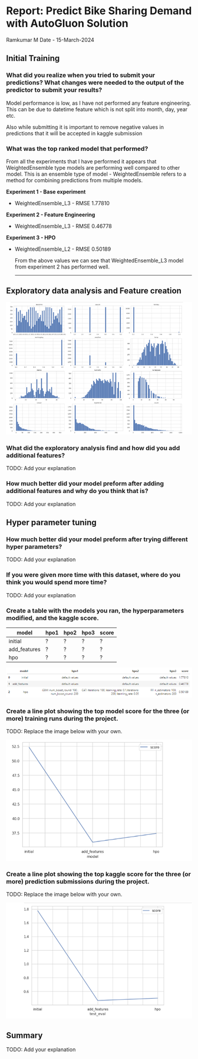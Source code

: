 # Report: Predict Bike Sharing Demand with AutoGluon Solution
Ramkumar M 
Date - 15-March-2024

## Initial Training
### What did you realize when you tried to submit your predictions? What changes were needed to the output of the predictor to submit your results?

Model performance is low, as I have not performed any feature engineering. This can be due to datetime feature which is not split into month, day, year etc. 

Also while submitting it is important to remove negative values in predictions that it will be accepted in kaggle submission


### What was the top ranked model that performed?

From all the experiments that I have performed it appears that WeightedEnsemble type models are performing well compared to other model. This is an ensemble type of model -  WeightedEnsemble refers to a method for combining predictions from multiple models. 

**Experiment 1 - Base experiment**

- WeightedEnsemble_L3  - RMSE 1.77810

**Experiment 2 - Feature Engineering**

- WeightedEnsemble_L3   - RMSE 0.46778

**Experiment 3 - HPO**

- WeightedEnsemble_L2  - RMSE 0.50189


  From the above values we can see that WeightedEnsemble_L3 model from experiment 2 has performed well.

  ---
  

## Exploratory data analysis and Feature creation


![Exploratory Data Analysis](images/exp1.png)

### What did the exploratory analysis find and how did you add additional features?
TODO: Add your explanation

### How much better did your model preform after adding additional features and why do you think that is?
TODO: Add your explanation

## Hyper parameter tuning
### How much better did your model preform after trying different hyper parameters?
TODO: Add your explanation

### If you were given more time with this dataset, where do you think you would spend more time?
TODO: Add your explanation

### Create a table with the models you ran, the hyperparameters modified, and the kaggle score.
|model|hpo1|hpo2|hpo3|score|
|--|--|--|--|--|
|initial|?|?|?|?|
|add_features|?|?|?|?|
|hpo|?|?|?|?|

![Table](images/table.png)

### Create a line plot showing the top model score for the three (or more) training runs during the project.

TODO: Replace the image below with your own.

![model_train_score.png](images/score.png)

### Create a line plot showing the top kaggle score for the three (or more) prediction submissions during the project.

TODO: Replace the image below with your own.

![kaggle Score](images/kaggle_score.png)

## Summary
TODO: Add your explanation
